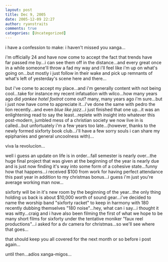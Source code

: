 ```yaml
---
layout: post
title: Dec 9, 2005
date: 2005-12-09 22:27
author: ryanstraits
comments: true
categories: [Uncategorized]
---
```

i have a confessíon to make: i haven't missed you xanga...

i'm officially 24 and have now come to accept the fact that trends have far passed me by...i can see them off in the distance...and every great once in a while someone'll throw a fad my way and i'll feel like i'm up on what's going on...but mostly i just follow in their wake and pick up remnants of what's left of yesterday's scene here and there...

but i've come to accept my place...and i'm generally content with not being cool...take for instance my recent infatuation with wilco...how many years ago did <em>yankee hotel foxtrot</em> come out? many, many years ago i'm sure...but i just now have come to appreciate it...i've done the same with pedro the lion recently...and even <em>blue like jazz</em>...i just finished that one up...it was an enlightening read to say the least...replete with insight into whatever this post-modern, jumbled mess of a christian society we now live in is called...but unfortuately i'm a few years too late...(however, thanks to the newly formed sixforty book club...i'll have a few sorry souls i can share my epiphanies and general uncoolness with)...

viva la revolucíon...

well i guess an update on life is in order...fall semester is nearly over...the huge final project that was given at the beginning of the year is nearly due and is just now finding it's way into some form of a cohesive state...funny how that happens...i received $100 from work for having perfect attendance this past year in addition to my christmas bonus...i guess i'm just you're average working man now...

sixforty will be in it's new room by the beginning of the year...the only thing holding us back is about $10,000 worth of sound gear...i've decided to name the worship band "sixforty racket" to keep in harmony with 180 recently dubbing themselves "180 noise"...hey, what can i say...i thought it was witty...craig and i have also been filming the first of what we hope to be many short films for sixforty under the tentative moniker "faux reel productions"...i asked for a dv camera for christmas...so we'll see where that goes...

that should keep you all covered for the next month or so before i post again...

until then...adíos xanga-migos...
